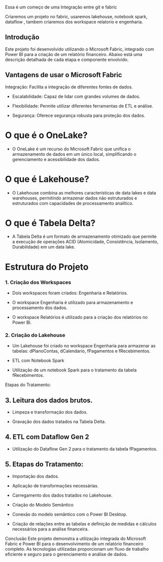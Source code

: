 Essa é um começo de uma Integração entre git e fabric

Criaremos um projeto no fabric, usaremos lakehouse, notebook spark, dataflow , tambem criaremos dos workspace relatorio e engenharia.

## Introdução
Este projeto foi desenvolvido utilizando o Microsoft Fabric, integrado com Power BI para a criação de um relatório financeiro. Abaixo está uma descrição detalhada de cada etapa e componente envolvido.

## Vantagens de usar o Microsoft Fabric
Integração: Facilita a integração de diferentes fontes de dados.

- Escalabilidade: Capaz de lidar com grandes volumes de dados.

- Flexibilidade: Permite utilizar diferentes ferramentas de ETL e análise.

- Segurança: Oferece segurança robusta para proteção dos dados.

# O que é o OneLake?
- O OneLake é um recurso do Microsoft Fabric que unifica o armazenamento de dados em um único local, simplificando o gerenciamento e acessibilidade dos dados.

# O que é Lakehouse?
- O Lakehouse combina as melhores características de data lakes e data warehouses, permitindo armazenar dados não estruturados e estruturados com capacidades de processamento analítico.

# O que é Tabela Delta?
- A Tabela Delta é um formato de armazenamento otimizado que permite a execução de operações ACID (Atomicidade, Consistência, Isolamento, Durabilidade) em um data lake.

# Estrutura do Projeto
### 1. Criação dos Workspaces

* Dois workspaces foram criados: Engenharia e Relatórios.

* O workspace Engenharia é utilizado para armazenamento e processamento dos dados.

* O workspace Relatórios é utilizado para a criação dos relatórios no Power BI.

### 2. Criação do Lakehouse

* Um Lakehouse foi criado no workspace Engenharia para armazenar as tabelas: dPlanoContas, dCalendario, fPagamentos e fRecebimentos.

* ETL com Notebook Spark

* Utilização de um notebook Spark para o tratamento da tabela fRecebimentos.

Etapas do Tratamento:

## 3. Leitura dos dados brutos.

* Limpeza e transformação dos dados.

* Gravação dos dados tratados na Tabela Delta.

## 4. ETL com Dataflow Gen 2

* Utilização do Dataflow Gen 2 para o tratamento da tabela fPagamentos.

## 5. Etapas do Tratamento:

* Importação dos dados.

* Aplicação de transformações necessárias.

* Carregamento dos dados tratados no Lakehouse.

* Criação do Modelo Semântico

* Conexão do modelo semântico com o Power BI Desktop.

* Criação de relações entre as tabelas e definição de medidas e cálculos necessários para a análise financeira.

Conclusão
Este projeto demonstra a utilização integrada do Microsoft Fabric e Power BI para o desenvolvimento de um relatório financeiro completo.
As tecnologias utilizadas proporcionam um fluxo de trabalho eficiente e seguro para o gerenciamento e análise de dados.
